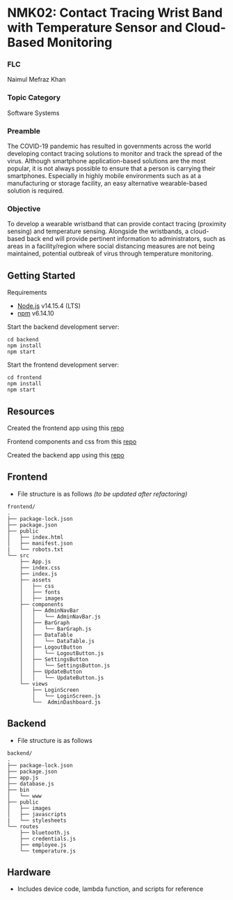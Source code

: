 # NMK02: Contact Tracing Wrist Band with Temperature Sensor and Cloud-Based Monitoring

### FLC

Naimul Mefraz Khan

### Topic Category

Software Systems

### Preamble

The COVID-19 pandemic has resulted in governments across the world developing contact tracing solutions to monitor and track the spread of the virus. Although smartphone application-based solutions are the most popular, it is not always possible to ensure that a person is carrying their smartphones. Especially in highly mobile environments such as at a manufacturing or storage facility, an easy alternative wearable-based solution is required.

### Objective

To develop a wearable wristband that can provide contact tracing (proximity sensing) and temperature sensing. Alongside the wristbands, a cloud-based back end will provide pertinent information to administrators, such as areas in a facility/region where social distancing measures are not being maintained, potential outbreak of virus through temperature monitoring.

## Getting Started

Requirements

- [Node.js](https://nodejs.org/en/) v14.15.4 (LTS)
- [npm]() v6.14.10

Start the backend development server:

    cd backend
    npm install
    npm start

Start the frontend development server:

    cd frontend
    npm install
    npm start

## Resources

Created the frontend app using this [repo](https://github.com/facebook/create-react-app)

Frontend components and css from this [repo](https://github.com/creativetimofficial/black-dashboard-react)

Created the backend app using this [repo](https://expressjs.com/en/starter/generator.html)

## Frontend

- File structure is as follows _(to be updated after refactoring)_

```
frontend/
.
├── package-lock.json
├── package.json
├── public
│   ├── index.html
│   ├── manifest.json
|   └── robots.txt
└── src
    ├── App.js
    ├── index.css
    ├── index.js
    ├── assets
    │   ├── css
    │   ├── fonts
    │   ├── images
    ├── components
    │   ├── AdminNavBar
    │   │   └── AdminNavBar.js
    │   ├── BarGraph
    │   │   └── BarGraph.js
    │   ├── DataTable
    │   │   └── DataTable.js
    │   ├── LogoutButton
    │   │   └── LogoutButton.js
    │   ├── SettingsButton
    │   │   └── SettingsButton.js
    │   ├── UpdateButton
    │   │   └── UpdateButton.js
    └── views
        ├── LoginScreen
        │   └── LoginScreen.js
        └──  AdminDashboard.js
```

## Backend

- File structure is as follows

```
backend/
.
├── package-lock.json
├── package.json
├── app.js
├── database.js
├── bin
│   └── www
├── public
│   ├── images
│   ├── javascripts
|   └── stylesheets
└── routes
    ├── bluetooth.js
    ├── credentials.js
    ├── employee.js
    └── temperature.js
```

## Hardware

- Includes device code, lambda function, and scripts for reference
